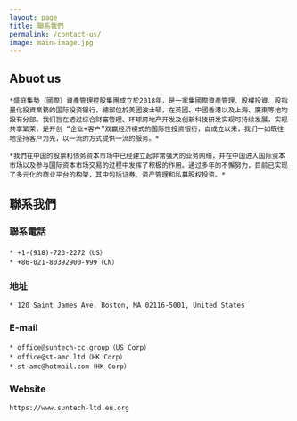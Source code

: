 ```yaml
---
layout: page
title: 聯系我們
permalink: /contact-us/
image: main-image.jpg
---
```


## Abuot us  
```
*盛庭集勢（國際）資產管理控股集團成立於2018年，是一家集國際資產管理、股權投資、股指量化投資業務的国际投资银行，總部位於美國波士頓，在英國、中國香港以及上海、廣東等地均設有分部。我们旨在透过综合财富管理、环球房地产开发及创新科技研发实现可持续发展，实现共享繁荣，是开创 “企业+客户”双赢经济模式的国际性投资银行，自成立以来，我们一如既往地坚持客户为先，以一流的方式提供一流的服务。*  

*我們在中国的股票和债务资本市场中已经建立起非常强大的业务网络，并在中国进入国际资本市场以及参与国际资本市场交易的过程中发挥了积极的作用。通过多年的不懈努力，目前已实现了多元化的商业平台的构架，其中包括证券、资产管理和私募股权投资。*
```
## 聯系我們  

### 聯系電話  
```
* +1-(918)-723-2272（US）  
* +86-021-80392900-999（CN）  
```
### 地址  
```
* 120 Saint James Ave, Boston, MA 02116-5001, United States  
```
### E-mail  
```
* office@suntech-cc.group（US Corp）  
* office@st-amc.ltd（HK Corp）  
* st-amc@hotmail.com（HK Corp）  
```
### Website
```
https://www.suntech-ltd.eu.org
```
